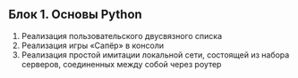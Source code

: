 ## Блок 1. Основы Python
1. Реализация пользовательского двусвязного списка
2. Реализация игры «Сапёр» в консоли
3. Реализация простой имитации локальной сети, состоящей из набора серверов, соединенных между собой через роутер